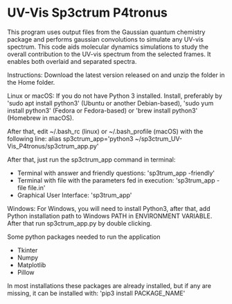 # UV-Vis Sp3ctrum P4tronus

This program uses output files from the Gaussian quantum chemistry package and performs gaussian convolutions to simulate any UV-vis spectrum. This code aids molecular dynamics simulations to study the overall contribution to the UV-vis spectrum from the selected frames. It enables both overlaid and separated spectra.

Instructions:
Download the latest version released on and unzip the folder in the Home folder.

Linux or macOS:
If you do not have Python 3 installed.
Install, preferably by 'sudo apt install python3' (Ubuntu or another Debian-based), 'sudo yum install python3' (Fedora or Fedora-based) or 'brew install python3' (Homebrew in macOS).

After that, edit ~/.bash_rc (linux) or ~/.bash_profile (macOS) with the following line:
alias sp3ctrum_app='python3 ~/sp3ctrum_UV-Vis_P4tronus/sp3ctrum_app.py'

After that, just run the sp3ctrum_app command in terminal:
- Terminal with answer and friendly questions: 'sp3trum_app -friendly'
- Terminal with file with the parameters fed in execution: 'sp3trum_app -file file.in'
- Graphical User Interface: 'sp3trum_app'

Windows:
For Windows, you will need to install Python3, after that, add Python installation path to Windows PATH in ENVIRONMENT VARIABLE.
After that run sp3ctrum_app.py by double clicking.

Some python packages needed to run the application
- Tkinter
- Numpy
- Matplotlib
- Pillow

In most installations these packages are already installed, but if any are missing, it can be installed with: 
'pip3 install PACKAGE_NAME'
